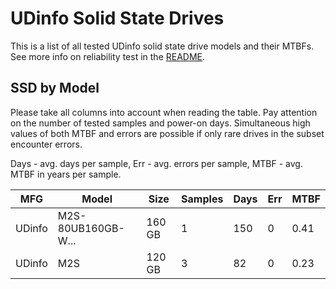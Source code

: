 UDinfo Solid State Drives
=========================

This is a list of all tested UDinfo solid state drive models and their MTBFs. See
more info on reliability test in the [README](https://github.com/bsdhw/SMART).

SSD by Model
------------

Please take all columns into account when reading the table. Pay attention on the
number of tested samples and power-on days. Simultaneous high values of both MTBF
and errors are possible if only rare drives in the subset encounter errors.

Days - avg. days per sample,
Err  - avg. errors per sample,
MTBF - avg. MTBF in years per sample.

| MFG       | Model              | Size   | Samples | Days  | Err   | MTBF |
|-----------|--------------------|--------|---------|-------|-------|------|
| UDinfo    | M2S-80UB160GB-W... | 160 GB | 1       | 150   | 0     | 0.41   |
| UDinfo    | M2S                | 120 GB | 3       | 82    | 0     | 0.23   |
